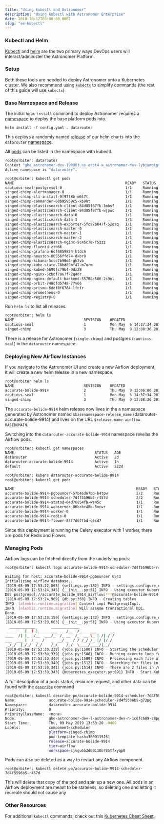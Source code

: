 ```yaml
---
title: "Using kubectl and Astronomer"
description: "Using kubectl with Astronomer Enterprise"
date: 2018-10-12T00:00:00.000Z
slug: "ee-kubectl"
---
```


### Kubectl and Helm

[Kubectl](https://kubernetes.io/docs/tasks/tools/install-kubectl/) and [helm](https://helm.sh/docs/using_helm/) are the two primary ways DevOps users will interact/administer the Astronomer Platform.

### Setup
Both these tools are needed to deploy Astronomer onto a Kubernetes cluster. We also recommend using [`kubectx`](https://github.com/ahmetb/kubectx) to simplify commands (the rest of this guide will use `kubectx`).

### Base Namespace and Release
The initial `helm install` command to deploy Astronomer requires a [namespace]() to deploy the base platform pods into.

```
helm install -f config.yaml . datarouter
```
This deploys a randomly named [release](https://helm.sh/docs/glossary/#release) of our helm charts into the `datarouter` [namespace](https://kubernetes.io/docs/concepts/overview/working-with-objects/namespaces/).

All [pods](http://kubernetesbyexample.com/pods/) can be listed in the namespace with kubectl.

```bash
root@orbiter: datarouter
Context "gke_astronomer-dev-190903_us-east4-a_astronomer-dev-lybjumoigv" modified.
Active namespace is "datarouter".

root@orbiter: kubectl get pods
NAME                                                   READY   STATUS    RESTARTS   AGE
cautious-seal-postgresql-0                             1/1     Running   0          2d
singed-chimp-alertmanager-0                            1/1     Running   0          1h
singed-chimp-cli-install-9f97f8b-m6l7t                 1/1     Running   0          1h
singed-chimp-commander-68b95959c5-xb9ht                1/1     Running   0          1h
singed-chimp-elasticsearch-client-84d85f87fb-lmbsf     1/1     Running   0          1h
singed-chimp-elasticsearch-client-84d85f87fb-wjpwc     1/1     Running   0          1h
singed-chimp-elasticsearch-data-0                      1/1     Running   0          1h
singed-chimp-elasticsearch-data-1                      1/1     Running   0          1h
singed-chimp-elasticsearch-exporter-5fc97b847f-52qsq   1/1     Running   0          1h
singed-chimp-elasticsearch-master-0                    1/1     Running   0          1h
singed-chimp-elasticsearch-master-1                    1/1     Running   0          1h
singed-chimp-elasticsearch-master-2                    1/1     Running   0          1h
singed-chimp-elasticsearch-nginx-9c4bc78-f5zzz         1/1     Running   0          1h
singed-chimp-fluentd-ztb6k                             1/1     Running   0          1h
singed-chimp-grafana-6df6859854-btdc6                  1/1     Running   0          1h
singed-chimp-houston-86556ffd74-dkbr8                  1/1     Running   0          1h
singed-chimp-kibana-5ccc7b98d4-gk7vb                   1/1     Running   0          1h
singed-chimp-kube-state-78bd89bf47-m7nrm               1/1     Running   0          1h
singed-chimp-kubed-5699fc79b4-9dz28                    1/1     Running   0          1h
singed-chimp-nginx-5cbdf7967f-2q4dr                    1/1     Running   0          1h
singed-chimp-nginx-default-backend-55788c586-2s9nl     1/1     Running   0          1h
singed-chimp-orbit-748dfd5748-77v66                    1/1     Running   0          1h
singed-chimp-prisma-6ddf8f6784-lfnfr                   1/1     Running   0          1h
singed-chimp-prometheus-0                              1/1     Running   0          1h
singed-chimp-registry-0                                1/1     Running   0          1h
```

Run `helm ls` to list all releases:

```bash
root@orbiter: helm ls
NAME                             	REVISION	UPDATED                 	STATUS  	CHART                   	NAMESPACE                             
cautious-seal                    	1       	Mon May  6 14:37:34 2019	DEPLOYED	postgresql-0.18.1       	datarouter                            
singed-chimp                     	3       	Thu May  9 12:08:36 2019	DEPLOYED	astronomer-0.8.2        	datarouter                         
```
There is a release for Astronomer (`single-chimp`) and postgres (`cautious-seal`) in the `datarouter` namespace.

### Deploying New Airflow Instances

If you navigate to the Astronomer UI and create a new Airflow deployment, it will create a new helm release in a new namespace.

```bash
root@orbiter helm ls
NAME                             	REVISION	UPDATED                 	STATUS  	CHART                   	NAMESPACE
accurate-bolide-9914             	2       	Thu May  9 12:06:06 2019	DEPLOYED	airflow-0.8.2           	datarouter-accurate-bolide-9914                              
cautious-seal                    	1       	Mon May  6 14:37:34 2019	DEPLOYED	postgresql-0.18.1       	datarouter                            
singed-chimp                     	3       	Thu May  9 12:08:36 2019	DEPLOYED	astronomer-0.8.2        	datarouter                         
```

The `accurate-bolide-9914` helm release now lives in the a namespace generated by Astronomer named `$basenamespace-release_name` (datarouter-accurate-bolide-9914) and lives on the URL `$release-name-airflow-BASEDOMAIN`.

Switching into the `datarouter-accurate-bolide-9914` namespace revelas the Airflow pods.

```bash
root@orbiter: kubectl get namespaces
NAME                                     STATUS   AGE
datarouter                               Active   2d
datarouter-accurate-bolide-9914          Active   1h
default                                  Active   222d

root@orbiter: kubens datarouter-accurate-bolide-9914
root@orbiter: kubectl get pods

NAME                                                        READY   STATUS    RESTARTS   AGE
accurate-bolide-9914-pgbouncer-57b46d67bb-b4tpw             2/2     Running   0          1h
accurate-bolide-9914-scheduler-7d4f5596b5-r457d             2/2     Running   0          1h
accurate-bolide-9914-statsd-84d76854fb-wz45c                1/1     Running   0          1h
accurate-bolide-9914-webserver-86bcbc48b-5xcwr              1/1     Running   0          1h
accurate-bolide-9914-worker-0                               1/1     Running   0          1m
accurate-bolide-9914-redis-0                                1/1     Running   0          1m
accurate-bolide-9914-flower-84f7d67fbd-q5sd7                1/1     Running   0          1m
```

Since this deployment is running the Celery executor with 1 worker, there are pods for Redis and Flower.

### Managing Pods

Airflow logs can be fetched directly from the underlying pods:

```bash
root@orbiter: kubectl logs accurate-bolide-9914-scheduler-7d4f5596b5-r457d

Waiting for host: accurate-bolide-9914-pgbouncer 6543
Initializing airflow database...
[2019-05-09 17:53:22,865] {settings.py:182} INFO - settings.configure_orm(): Using pool settings. pool_size=5, pool_recycle=1800, pid=18
[2019-05-09 17:53:24,345] {__init__.py:51} INFO - Using executor KubernetesExecutor
DB: postgresql://accurate_bolide_9914_airflow:***@accurate-bolide-9914-pgbouncer:6543/accurate-bolide-9914-metadata
[2019-05-09 17:53:24,969] {db.py:350} INFO - Creating tables
INFO  [alembic.runtime.migration] Context impl PostgresqlImpl.
INFO  [alembic.runtime.migration] Will assume transactional DDL.
Done.
[2019-05-09 17:53:28,159] {settings.py:182} INFO - settings.configure_orm(): Using pool settings. pool_size=5, pool_recycle=1800, pid=8
[2019-05-09 17:53:29,663] {__init__.py:51} INFO - Using executor KubernetesExecutor
  ____________       _____________
 ____    |__( )_________  __/__  /________      __
____  /| |_  /__  ___/_  /_ __  /_  __ \_ | /| / /
___  ___ |  / _  /   _  __/ _  / / /_/ /_ |/ |/ /
 _/_/  |_/_/  /_/    /_/    /_/  \____/____/|__/
[2019-05-09 17:53:30,338] {jobs.py:1500} INFO - Starting the scheduler
[2019-05-09 17:53:30,339] {jobs.py:1508} INFO - Running execute loop for -1 seconds
[2019-05-09 17:53:30,340] {jobs.py:1509} INFO - Processing each file at most -1 times
[2019-05-09 17:53:30,340] {jobs.py:1512} INFO - Searching for files in /usr/local/airflow/dags
[2019-05-09 17:53:30,341] {jobs.py:1514} INFO - There are 2 files in /usr/local/airflow/dags
[2019-05-09 17:53:30,343] {kubernetes_executor.py:691} INFO - Start Kubernetes executor
```
A full description of a pods status, resource request, and other data can be found with the [`describe`]() command



```bash
root@orbiter: kubectl describe po/accurate-bolide-9914-scheduler-7d4f5596b5-g72pg
Name:               accurate-bolide-9914-scheduler-7d4f5596b5-g72pg
Namespace:          datarouter-accurate-bolide-9914
Priority:           0
PriorityClassName:  <none>
Node:               gke-astronomer-dev-l-astronomer-dev-n-1c6fc689-s8pg/10.150.0.77
Start Time:         Thu, 09 May 2019 13:53:20 -0400
Labels:             component=scheduler
                    platform=singed-chimp
                    pod-template-hash=3809115261
                    release=accurate-bolide-9914
                    tier=airflow
                    workspace=cjvgu6b2d00110b785tfxyqp0

```

Pods can also be deleted as a way to restart any Airflow component.

```
root@orbiter: kubectl delete po/accurate-bolide-9914-scheduler-7d4f5596b5-r457d
```

This will delete that copy of the pod and spin up a new one. All pods in an Airflow deployment are meant to be stateless, so deleting one and letting it recreate should not cause any


### Other Resources

For additional `kubectl` commands, check out this [Kubernetes Cheat Sheet](https://kubernetes.io/docs/reference/kubectl/cheatsheet/).
